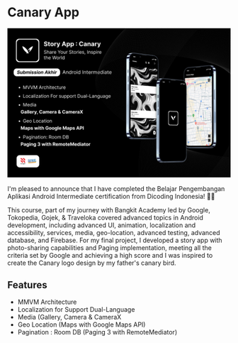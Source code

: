 # Canary App

![Canary.png](assets/Canary.png)

I'm pleased to announce that I have completed the Belajar Pengembangan Aplikasi Android Intermediate certification from Dicoding Indonesia! 🚀📱

This course, part of my journey with Bangkit Academy led by Google, Tokopedia, Gojek, & Traveloka covered advanced topics in Android development, including advanced UI, animation, localization and accessibility, services, media, geo-location, advanced testing, advanced database, and Firebase. For my final project, I developed a story app with photo-sharing capabilities and Paging implementation, meeting all the criteria set by Google and achieving a high score and I was inspired to create the Canary logo design by my father's canary bird.

## Features

- MMVM Architecture
- Localization for Support Dual-Language
- Media (Gallery, Camera & CameraX
- Geo Location (Maps with Google Maps API)
- Pagination : Room DB (Paging 3 with RemoteMediator)
